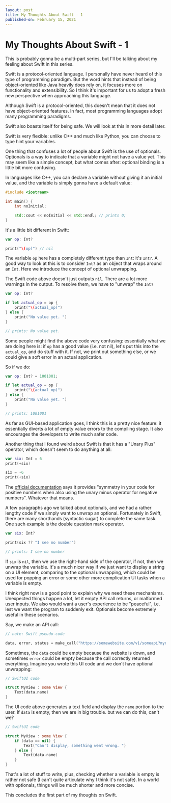 ```yaml
---
layout: post
title: My Thoughts About Swift - 1
published-on: February 15, 2021
---
```


# My Thoughts About Swift - 1

This is probably gonna be a multi-part series, but I'll be talking about my feeling about Swift in this series. 

Swift is a protocol-oriented language. I personally have never heard of this type of programming paradigm. But the word hints that instead of being object-oriented like Java heavily does rely on, it focuses more on functionality and extensibility. So I think it's important for us to adopt a fresh new perspective when approaching this language.

Although Swift is a protocol-oriented, this doesn't mean that it does not have object-oriented features. In fact, most programming languages adopt many programming paradigms. 

Swift also boasts itself for being safe. We will look at this in more detail later. 

Swift is very flexible: unlike C++ and much like Python, you can choose to type hint your variables. 

One thing that confuses a lot of people about Swift is the use of optionals. Optionals is a way to indicate that a variable might not have a value yet. This may seem like a simple concept, but what comes after: optional binding is a little bit more confusing. 

In languages like C++, you can declare a variable without giving it an initial value, and the variable is simply gonna have a default value:

```cpp
#include <iostream>

int main() {
    int noInitial;

    std::cout << noInitial << std::endl; // prints 0;
}
```
It's a little bit different in Swift:

```swift
var op: Int?

print("\(op)") // nil
```

The variable `op` here has a completely different type than `Int`: it's `Int?`. A good way to look at this is to consider `Int?` as an object that wraps around an `Int`. Here we introduce the concept of optional unwrapping. 

The Swift code above doesn't just outputs `nil`. There are a lot more warnings in the output. To resolve them, we have to "unwrap" the `Int?`

```swift
var op: Int?

if let actual_op = op {
    print("\(actual_op)")
} else {
    print("No value yet. ")
}

// prints: No value yet. 
```

Some people might find the above code very confusing: essentially what we are doing here is: if `op` has a good value (i.e. not nil), let's put this into the `actual_op`, and do stuff with it. If not, we print out something else, or we could give a soft error in an actual application. 

So if we do:

```swift
var op: Int? = 1001001;

if let actual_op = op {
	print("\(actual_op)")
} else {
	print("No value yet. ")
}

// prints: 1001001
```
As far as GUI-based application goes, I think this is a pretty nice feature: it essentially diverts a lot of empty value errors to the compiling stage. It also encourages the developers to write much safer code. 

Another thing that I found weird about Swift is that it has a "Unary Plus" operator, which doesn't seem to do anything at all: 

```swift
var six: Int = 6
print(+six)

six = -6
print(+six)
```

The [official documentation](https://docs.swift.org/swift-book/LanguageGuide/BasicOperators.html#ID63) says it provides "symmetry in your code for positive numbers when also using the unary minus operator for negative numbers". Whatever that means.

A few paragraphs ago we talked about optionals, and we had a rather lengthy code if we simply want to unwrap an optional. Fortunately in Swift, there are many shorthands (syntactic sugar) to complete the same task. One such example is the double question mark operator.

```swift
var six: Int?

print(six ?? "I see no number") 

// prints: I see no number
```

If `six` is `nil`, then we use the right-hand side of the operator, if not, then we unwrap the variable. It's a much nicer way if we just want to display a string on a UI element, comparing to the optional unwrapping, which could be used for popping an error or some other more complication UI tasks when a variable is empty. 

I think right now is a good point to explain why we need these mechanisms. Unexpected things happen a lot, let it empty API call returns, or malformed user inputs. We also would want a user's experience to be "peaceful", i.e. lest we want the program to suddenly exit. Optionals become extremely useful in these scenarios. 

Say, we make an API call:

```swift
// note: Swift pseudo-code

data, error, status = make_call("https://somewebsite.com/v1/someapi?myname=aaa");
```

Sometimes, the `data` could be empty because the website is down, and sometimes `error` could be empty because the call correctly returned everything. Imagine you wrote this UI code and we don't have optional unwrapping:

```swift
// SwiftUI code

struct MyView : some View {
    Text(data.name)
}
```

The UI code above generates a text field and display the `name` portion to the user. If `data` is empty, then we are in big trouble. but we can do this, can't we?

```swift
// SwiftUI code

struct MyView : some View {
    if (data == nil) {
        Text("Can't display, something went wrong. ")
    } else {
        Text(data.name)
    }
}
```

That's a lot of stuff to write, plus, checking whether a variable is empty is rather not safe (I can't quite articulate why I think it's not safe). In a world with optionals, things will be much shorter and more concise. 

This concludes the first part of my thoughts on Swift. 
